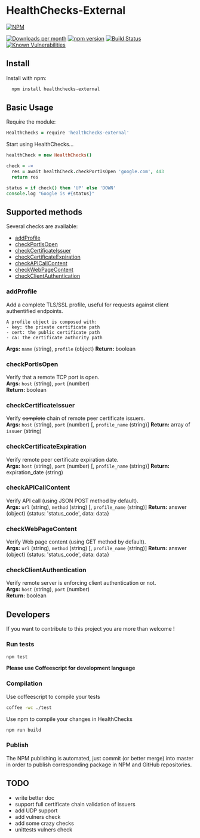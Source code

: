 # HealthChecks-External

[![NPM](https://nodei.co/npm/healthchecks-external.png?compact=true)](https://nodei.co/npm/healthchecks-external/)

[![Downloads per month](https://img.shields.io/npm/dm/healthchecks-external.svg?maxAge=2592000)](https://www.npmjs.org/package/healthchecks-external)
[![npm version](https://img.shields.io/npm/v/healthchecks-external.svg)](https://www.npmjs.org/package/healthchecks-external)
[![Build Status](https://travis-ci.org/x42en/healthchecks-external.svg?branch=master)](https://travis-ci.org/x42en/healthchecks-external)
[![Known Vulnerabilities](https://snyk.io/test/github/x42en/healthchecks-external/badge.svg)](https://snyk.io/test/github/x42en/healthchecks-external)



## Install

Install with npm:
  ```bash
    npm install healthchecks-external
  ```
  
## Basic Usage

Require the module:
  ```coffeescript
  HealthChecks = require 'healthChecks-external'
  ```

Start using HealthChecks...
  ```coffeescript
  healthCheck = new HealthChecks()
  
  check = ->
    res = await healthCheck.checkPortIsOpen 'google.com', 443
    return res
  
  status = if check() then 'UP' else 'DOWN'
  console.log "Google is #{status}"
  ```

## Supported methods

Several checks are available:  
* [addProfile](https://github.com/x42en/healthChecks#addprofile)
* [checkPortIsOpen](https://github.com/x42en/healthChecks#checkPortIsOpen)
* [checkCertificateIssuer](https://github.com/x42en/healthChecks#checkCertificateIssuer)
* [checkCertificateExpiration](https://github.com/x42en/healthChecks#checkCertificateExpiration)
* [checkAPICallContent](https://github.com/x42en/healthChecks#checkAPICallContent)
* [checkWebPageContent](https://github.com/x42en/healthChecks#checkWebPageContent)
* [checkClientAuthentication](https://github.com/x42en/healthChecks#checkClientAuthentication)

### addProfile
Add a complete TLS/SSL profile, useful for requests against client authentified endpoints.  
```
A profile object is composed with:  
- key: the private certificate path
- cert: the public certificate path
- ca: the certificate authority path  
```

**Args:** `name` (string), `profile` (object) 
**Return:** boolean

### checkPortIsOpen
Verify that a remote TCP port is open.  
**Args:** `host` (string), `port` (number)  
**Return:** boolean

### checkCertificateIssuer
Verify ~~complete~~ chain of remote peer certificate issuers.  
**Args:** `host` (string), `port` (number) [, `profile_name` (string)] 
**Return:** array of `issuer` (string)

### checkCertificateExpiration
Verify remote peer certificate expiration date.  
**Args:** `host` (string), `port` (number) [, `profile_name` (string)] 
**Return:** expiration_date (string)

### checkAPICallContent
Verify API call (using JSON POST method by default).  
**Args:** `url` (string), `method` (string) [, `profile_name` (string)] 
**Return:** answer (object) {status: 'status_code', data: data}

### checkWebPageContent
Verify Web page content (using GET method by default).  
**Args:** `url` (string), `method` (string) [, `profile_name` (string)] 
**Return:** answer (object) {status: 'status_code', data: data}

### checkClientAuthentication
Verify remote server is enforcing client authentication or not.  
**Args:** `host` (string), `port` (number)  
**Return:** boolean

## Developers

If you want to contribute to this project you are more than welcome !  

### Run tests
```bash
npm test
```

**Please use Coffeescript for development language**  

### Compilation

Use coffeescript to compile your tests
```bash
coffee -wc ./test
```

Use npm to compile your changes in HealthChecks
```bash
npm run build
```

### Publish

The NPM publishing is automated, just commit (or better merge) into master in order to publish corresponding package in NPM and GitHub repositories.

## TODO
* write better doc
* support full certificate chain validation of issuers
* add UDP support
* add vulners check
* add some crazy checks
* unittests vulners check